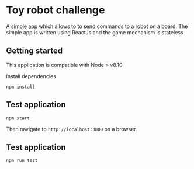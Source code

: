 # Toy robot challenge
A simple app which allows to to send commands to a robot on a board.
The simple app is written using ReactJs and the game mechanism is stateless

## Getting started
This application is compatible with Node > v8.10

Install dependencies
```
npm install
```

## Test application
```
npm start
```
Then navigate to `http://localhost:3000` on a browser.

## Test application

```
npm run test
```